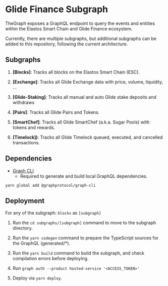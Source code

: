 # Glide Finance Subgraph

TheGraph exposes a GraphQL endpoint to query the events and entities within the Elastos Smart Chain and Glide Finance ecosystem.

Currently, there are multiple subgraphs, but additional subgraphs can be added to this repository, following the current architecture.

## Subgraphs

1. **[Blocks]**: Tracks all blocks on the Elastos Smart Chain (ESC).

2. **[Exchange]**: Tracks all Glide Exchange data with price, volume, liquidity, ...

2. **[Glide-Staking]**: Tracks all manual and auto Glide stake deposits and withdraws 

4. **[Pairs]**: Tracks all Glide Pairs and Tokens.

5. **[SmartChef]**: Tracks all Glide SmartChef (a.k.a. Sugar Pools) with tokens and rewards.

6. **[Timelock])**: Tracks all Glide Timelock queued, executed, and cancelled transactions.

## Dependencies

- [Graph CLI](https://github.com/graphprotocol/graph-cli)
    - Required to generate and build local GraphQL dependencies.

```shell
yarn global add @graphprotocol/graph-cli
```

## Deployment

For any of the subgraph: `blocks` as `[subgraph]`

1. Run the `cd subgraphs/[subgraph]` command to move to the subgraph directory.

2. Run the `yarn codegen` command to prepare the TypeScript sources for the GraphQL (generated/*).

3. Run the `yarn build` command to build the subgraph, and check compilation errors before deploying.

4. Run `graph auth --product hosted-service '<ACCESS_TOKEN>'`

5. Deploy via `yarn deploy`.
